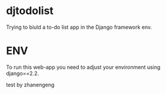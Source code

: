 # djtodolist
Trying to biuld a to-do list app in the Django framework env.   

# ENV  
To run this web-app you need to adjust your environment using django==2.2.

test by zhanengeng
